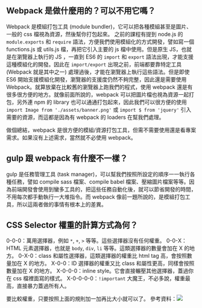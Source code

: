 ## Webpack 是做什麼用的？可以不用它嗎？

Webpack 是模組打包工具 (module bundler)，它可以把各種模組甚至是圖片、一般的 css 檔視為資源，然後幫你打包起來。
之前的課程有提到 node.js 的 `module.exports` 和 `require` 語法，方便我們使用模組化的方式開發，譬如寫一個 functions.js 或 utils.js 檔，再把它引入主要的 js 檔中使用。但是原生 JS，也就是在瀏覽器上執行的 JS ，一直到 ES6 的 `import` 和 `export` 語法出現，才能支援這種模組化的開發。因此在 `import/export` 出現之前，前端都要靠特定工具 (Webpack 就是其中之一) 處理過後，才能在瀏覽器上執行這些語法。但是即使 ES6 開始支援模組化開發，瀏覽器的支援度仍然不夠完整，因此還是需要使用 Webpack。就算放棄在比較舊的瀏覽器上跑我們的程式，使用 webpack 還是有很多很方便的地方。就像前面所說的，webpack 可以把圖片檔也視為資源一起打包，另外連 npm 的 library 也可以通通打包起來，因此我們可以很方便的使用 `import Image from './assets/banner.png'` 或 `import $ from 'jquery'` 引入需要的資源，而這都是因為有 webpack 的 loaders 在幫我們處理。

做個總結，webpack 是很方便的模組/資源打包工具，但需不需要使用還是看專案需求。如果沒有上述需求，當然就不必使用 webpack。

## gulp 跟 webpack 有什麼不一樣？

gulp 是任務管理工具 (task manager)，可以幫我們按照所設定的順序一一執行各種任務，譬如 compile sass 檔案、compile babel 檔案、壓縮圖片檔案等等。因為前端開發會使用到蠻多工具的，把這些任務自動化後，就可以節省開發的時間，不用每次都手動執行一大堆指令。而 webpack 像前一題所說的，是模組打包工具，所以這兩者做的事情有根本上的差異。

## CSS Selector 權重的計算方式為何？

0-0-0：萬用選擇器，例如 `*`, `+`, `>` 等等。這些選擇器沒有任何權重。
0-0-X：HTML 元素選擇器，也就是 `body`, `div`, `li` 等等。這類選擇器的數量會加在 X 的地方。
0-X-0：class 和屬性選擇器，這類選擇器的權重比 html tag 高，會按照數量加在 X 的地方。
X-0-0：ID 選擇器的權重又比 class 和屬性更高，同樣會按照數量加在 X 的地方。
X-0-0-0：inline style。它會直接輾壓其他選擇器，蓋過你在 css 檔裡面寫的樣式。
X-0-0-0-0：`!important` 大魔王，不必多說，權重最高，直接暴力蓋過所有人。

要比較權重，只要按照上面的規則加一加再比大小就可以了。
參考資料：![](https://muki.tw/wordpress/wp-content/uploads/2015/07/CSS-Specificity-full.png)
